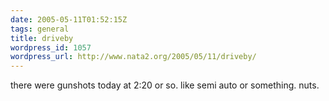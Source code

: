 ```yaml
---
date: 2005-05-11T01:52:15Z
tags: general
title: driveby
wordpress_id: 1057
wordpress_url: http://www.nata2.org/2005/05/11/driveby/
---
```


there were gunshots today at 2:20 or so. like semi auto or something. nuts.
